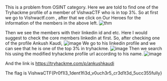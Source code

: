 This is a problem from OSINT category. Here we are told to find one of the Tryhackme profile of a member of VishwaCTF who is in top 3%. So at first we go to Vishwactf.com , after that we click on Our Heroes for the information of the members in the above left.
![thm](https://github.com/Kyoru007/VishwaCTF-writeup/assets/114048847/ac476160-5ae6-4761-ae38-c3006f8d0dbe)

 Then we see the members with their linkedin id and etc. Here I would suggest to check the core members linkedin at first. So, after checking one of the profile Ankush Kaudi,
![image](https://github.com/Kyoru007/VishwaCTF-writeup/assets/114048847/aa42fc00-9859-4ce5-b71c-4aca2bba023b)
We go to his linkedin profile and we can see that he is one of the top 3% in tryhackme.
![image](https://github.com/Kyoru007/VishwaCTF-writeup/assets/114048847/c84e567f-b61b-4cc6-9e41-5a0dfab34428)
Then we search his using the modified tryhackme profile url according to his name.
![image](https://github.com/Kyoru007/VishwaCTF-writeup/assets/114048847/e72ac23e-1e05-4408-8613-6e071ce92603)

And the link is https://tryhackme.com/p/ankushkaudi

The flag is VishwaCTF{Pr0f1l3_1dent1fi3d_v0uch3r5_cr3d1t3d_5ucc355fully}


